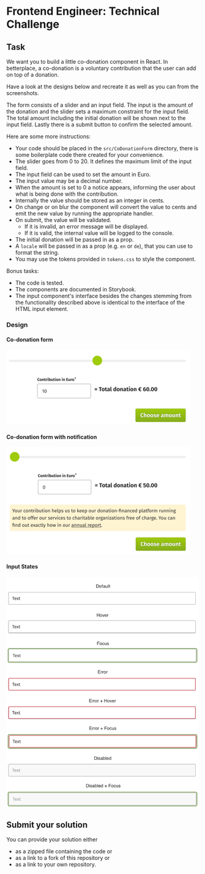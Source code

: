 # Frontend Engineer: Technical Challenge

## Task

We want you to build a little co-donation component in React. In betterplace, a co-donation is a voluntary contribution that the user can add on top of a donation.

Have a look at the designs below and recreate it as well as you can from the screenshots.

The form consists of a slider and an input field. The input is the amount of the donation and the slider sets a maximum constraint for the input field. The total amount including the initial donation will be shown next to the input field. Lastly there is a submit button to confirm the selected amount.

Here are some more instructions:

- Your code should be placed in the `src/CoDonationForm` directory, there is some boilerplate code there created for your convenience.
- The slider goes from 0 to 20. It defines the maximum limit of the input field.
- The input field can be used to set the amount in Euro.
- The input value may be a decimal number.
- When the amount is set to 0 a notice appears, informing the user about what is being done with the contribution.
- Internally the value should be stored as an integer in cents.
- On change or on blur the component will convert the value to cents and emit the new value by running the appropriate handler.
- On submit, the value will be validated.
    - If it is invalid, an error message will be displayed.
    - If it is valid, the internal value will be logged to the console.
- The initial donation will be passed in as a prop.
- A `locale` will be passed in as a prop (e.g. `en` or `de`), that you can use to format the string.
- You may use the tokens provided in `tokens.css` to style the component.

Bonus tasks:

- The code is tested.
- The components are documented in Storybook.
- The input component's interface besides the changes stemming from the functionality described above is identical to the interface of the HTML input element.

### Design

#### Co-donation form
![Co-donation](./design/CoDonation.png)

#### Co-donation form with notification
![Co-donation with notification](./design/CoDonationNotification.png)

#### Input States
![Input states](./design/InputStates.png)


## Submit your solution

You can provide your solution either

- as a zipped file containing the code or
- as a link to a fork of this repository or
- as a link to your own repository.
